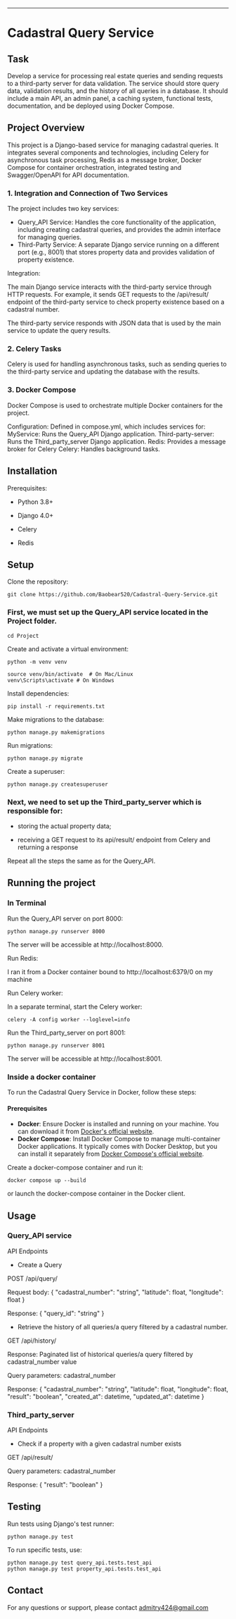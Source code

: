 ---
# Cadastral Query Service

## Task ##
Develop a service for processing real estate queries and sending requests to a third-party server for data validation. The service should store query data, validation results, and the history of all queries in a database. It should include a main API, an admin panel, a caching system, functional tests, documentation, and be deployed using Docker Compose.
## Project Overview
This project is a Django-based service for managing cadastral queries. It integrates several components and technologies, including Celery for asynchronous task processing, Redis as a message broker, Docker Compose for container orchestration, integrated testing and Swagger/OpenAPI for API documentation.

### 1. Integration and Connection of Two Services
The project includes two key services:

- Query_API Service: Handles the core functionality of the application, including creating cadastral queries, and provides the admin interface for managing queries.
- Third-Party Service: A separate Django service running on a different port (e.g., 8001) that stores property data and provides validation of property existence.

Integration:

The main Django service interacts with the third-party service through HTTP requests. For example, it sends GET requests to the /api/result/ endpoint of the third-party service to check property existence based on a cadastral number.

The third-party service responds with JSON data that is used by the main service to update the query results.

### 2. Celery Tasks
Celery is used for handling asynchronous tasks, such as sending queries to the third-party service and updating the database with the results.

### 3. Docker Compose
Docker Compose is used to orchestrate multiple Docker containers for the project.

Configuration: Defined in compose.yml, which includes services for:
MyService: Runs the Query_API Django application.
Third-party-server: Runs the Third_party_server Django application.
Redis: Provides a message broker for Celery
Celery: Handles background tasks.

## Installation
Prerequisites:

- Python 3.8+

- Django 4.0+

- Celery

- Redis

## Setup
Clone the repository:

```
git clone https://github.com/Baobear520/Cadastral-Query-Service.git
```

### First, we must set up the Query_API service located in the Project folder.

```
cd Project
```
Create and activate a virtual environment:

```
python -m venv venv
```

```
source venv/bin/activate  # On Mac/Linux
venv\Scripts\activate # On Windows
```

Install dependencies:

```
pip install -r requirements.txt
```

Make migrations to the database:

```
python manage.py makemigrations
```
Run migrations:

```
python manage.py migrate
```
Create a superuser:
```
python manage.py createsuperuser
```

### Next, we need to set up the Third_party_server which is responsible for:
- storing the actual property data;
  
- receiving a GET request to its api/result/ endpoint from Celery and returning a response 

Repeat all the steps the same as for the Query_API.

## Running the project
### In Terminal

Run the Query_API server on port 8000:
```
python manage.py runserver 8000
```
The server will be accessible at http://localhost:8000.

Run Redis:

I ran it from a Docker container bound to http://localhost:6379/0 on my machine

Run Celery worker:

In a separate terminal, start the Celery worker:

```
celery -A config worker --loglevel=info
```
Run the Third_party_server on port 8001:
```
python manage.py runserver 8001
```
The server will be accessible at http://localhost:8001.

### Inside a docker container

To run the Cadastral Query Service in Docker, follow these steps:

#### Prerequisites

- **Docker**: Ensure Docker is installed and running on your machine. You can download it from [Docker's official website](https://www.docker.com/products/docker-desktop).
- **Docker Compose**: Install Docker Compose to manage multi-container Docker applications. It typically comes with Docker Desktop, but you can install it separately from [Docker Compose's official website](https://docs.docker.com/compose/install/).


Create a docker-compose container and run it:
```
docker compose up --build
```
or launch the docker-compose container in the Docker client.

## Usage
### Query_API service
API Endpoints
- Create a Query

POST /api/query/

Request body: { "cadastral_number": "string", "latitude": float, "longitude": float }

Response: { "query_id": "string" }

- Retrieve the history of all queries/a query filtered by a cadastral number.
  
GET /api/history/

Response: Paginated list of historical queries/a query filtered by cadastral_number value

Query parameters: cadastral_number

Response: { "cadastral_number": "string", "latitude": float, "longitude": float, "result": "boolean", "created_at": datetime, "updated_at": datetime }

### Third_party_server
API Endpoints
- Check if a property with a given cadastral number exists

GET /api/result/

Query parameters: cadastral_number

Response: { "result": "boolean" }


## Testing
Run tests using Django's test runner:
```
python manage.py test
```

To run specific tests, use:

```
python manage.py test query_api.tests.test_api
python manage.py test property_api.tests.test_api
```

## Contact
For any questions or support, please contact admitry424@gmail.com
